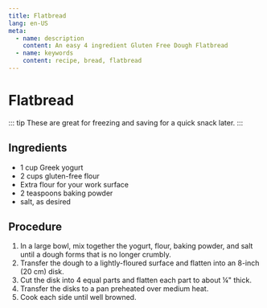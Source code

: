 ```yaml
---
title: Flatbread
lang: en-US
meta:
  - name: description
    content: An easy 4 ingredient Gluten Free Dough Flatbread
  - name: keywords
    content: recipe, bread, flatbread
---
```


# Flatbread

::: tip
These are great for freezing and saving for a quick snack later.
:::

## Ingredients
* 1 cup Greek yogurt
* 2 cups gluten-free flour
* Extra flour for your work surface
* 2 teaspoons baking powder
* salt, as desired

## Procedure
1. In a large bowl, mix together the yogurt, flour, baking powder, and salt until a dough forms that is no longer crumbly.
2. Transfer the dough to a lightly-floured surface and flatten into an 8-inch (20 cm) disk.
3. Cut the disk into 4 equal parts and flatten each part to about ¼" thick.
4. Transfer the disks to a pan preheated over medium heat.
5. Cook each side until well browned.